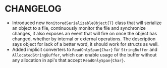 # CHANGELOG

* Introduced new `MonitoredSerializableObject{T}` class that will serialize an object to a file, continuously monitor the file and synchronize changes, it also exposes an event that will fire on once the object has changed, whether by internal or external operations. The description says object for lack of a better word, it should work for structs as well.
* Added implicit converters to `ReadOnlySpan{Char}` for `StringBuffer` and `AllocatedStringBuffer`, which can enable usage of the buffer without any allocation in api's that accept `ReadOnlySpan{Char}`.
